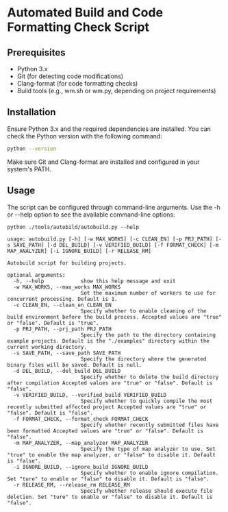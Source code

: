 # Automated Build and Code Formatting Check Script

## Prerequisites

- Python 3.x
- Git (for detecting code modifications)
- Clang-format (for code formatting checks)
- Build tools (e.g., wm.sh or wm.py, depending on project requirements)

## Installation

Ensure Python 3.x and the required dependencies are installed. You can check the Python version with the following command:

```bash
python --version
```

Make sure Git and Clang-format are installed and configured in your system's PATH.

## Usage
The script can be configured through command-line arguments. Use the -h or --help option to see the available command-line options:

```
python ./tools/autobild/autobuild.py --help
```

```
usage: autobuild.py [-h] [-w MAX_WORKS] [-c CLEAN_EN] [-p PRJ_PATH] [-s SAVE_PATH] [-d DEL_BUILD] [-v VERIFIED_BUILD] [-f FORMAT_CHECK] [-m MAP_ANALYZER] [-i IGNORE_BUILD] [-r RELEASE_RM]

Autobuild script for building projects.

optional arguments:
  -h, --help            show this help message and exit
  -w MAX_WORKS, --max_works MAX_WORKS
                        Set the maximum number of workers to use for concurrent processing. Default is 1.
  -c CLEAN_EN, --clean_en CLEAN_EN
                        Specify whether to enable cleaning of the build environment before the build process. Accepted values are "true" or "false". Default is "true".
  -p PRJ_PATH, --prj_path PRJ_PATH
                        Specify the path to the directory containing example projects. Default is the "./examples" directory within the current working directory.
  -s SAVE_PATH, --save_path SAVE_PATH
                        Specify the directory where the generated binary files will be saved. Default is null.
  -d DEL_BUILD, --del_build DEL_BUILD
                        Specify whether to delete the build directory after compilation Accepted values are "true" or "false". Default is "false".
  -v VERIFIED_BUILD, --verified_build VERIFIED_BUILD
                        Specify whether to quickly compile the most recently submitted affected project Accepted values are "true" or "false". Default is "false".
  -f FORMAT_CHECK, --format_check FORMAT_CHECK
                        Specify whether recently submitted files have been formatted Accepted values are "true" or "false". Default is "false".
  -m MAP_ANALYZER, --map_analyzer MAP_ANALYZER
                        Specify the type of map analyzer to use. Set "true" to enable the map analyzer, or "false" to disable it. Default is "false".
  -i IGNORE_BUILD, --ignore_build IGNORE_BUILD
                        Specify whether to enable ignore compilation. Set "ture" to enable or "false" to disable it. Default is "false".
  -r RELEASE_RM, --release_rm RELEASE_RM
                        Specify whether release should execute file deletion. Set "ture" to enable or "false" to disable it. Default is "false".
```
